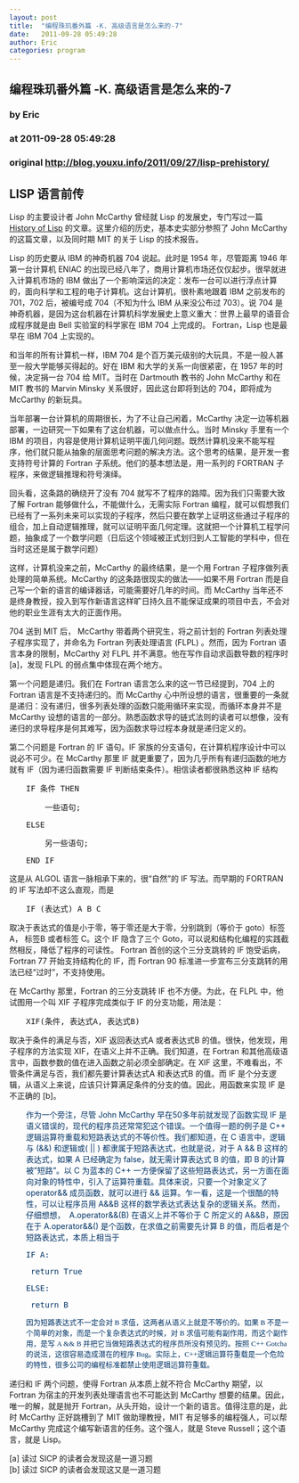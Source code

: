 ```yaml
---
layout: post
title:  "编程珠玑番外篇 -K. 高级语言是怎么来的-7"
date:   2011-09-28 05:49:28
author: Eric
categories: program
---
```


## 编程珠玑番外篇 -K. 高级语言是怎么来的-7
### by Eric
### at 2011-09-28 05:49:28
### original <http://blog.youxu.info/2011/09/27/lisp-prehistory/>

<div>
<h2 dir="ltr">LISP 语言前传</h2>
<p>Lisp 的主要设计者 John McCarthy 曾经就 Lisp 的发展史，专门写过一篇 <a href="http://www-formal.stanford.edu/jmc/history/lisp/lisp.html">History of Lisp</a> 的文章。这里介绍的历史，基本史实部分参照了 John McCarthy 的这篇文章，以及同时期 MIT 的关于 Lisp 的技术报告。</p>
<p>Lisp 的历史要从 IBM 的神奇机器 704 说起。此时是 1954 年，尽管距离 1946 年第一台计算机 ENIAC 的出现已经八年了，商用计算机市场还仅仅起步。很早就进入计算机市场的 IBM 做出了一个影响深远的决定：发布一台可以进行浮点计算的，面向科学和工程的电子计算机。这台计算机，很朴素地跟着 IBM 之前发布的 701，702 后，被编号成 704（不知为什么 IBM 从来没公布过 703）。说 704 是神奇机器，是因为这台机器在计算机科学发展史上意义重大：世界上最早的语音合成程序就是由 Bell 实验室的科学家在 IBM 704 上完成的。 Fortran，Lisp 也是最早在 IBM 704 上实现的。</p>
<p>和当年的所有计算机一样，IBM 704 是个百万美元级别的大玩具，不是一般人甚至一般大学能够买得起的。好在 IBM 和大学的关系一向很紧密，在 1957 年的时候，决定捐一台 704 给 MIT。当时在 Dartmouth 教书的 John McCarthy 和在 MIT 教书的 Marvin Minsky 关系很好，因此这台即将到达的 704，即将成为 McCarthy 的新玩具。</p>
<p>当年部署一台计算机的周期很长，为了不让自己闲着，McCarthy 决定一边等机器部署，一边研究一下如果有了这台机器，可以做点什么。当时 Minsky 手里有一个 IBM 的项目，内容是使用计算机证明平面几何问题。既然计算机没来不能写程序，他们就只能从抽象的层面思考问题的解决方法。这个思考的结果，是开发一套支持符号计算的 Fortran 子系统。他们的基本想法是，用一系列的 FORTRAN 子程序，来做逻辑推理和符号演绎。</p>
<p>回头看，这条路的确绕开了没有 704 就写不了程序的路障。因为我们只需要大致了解 Fortran 能够做什么，不能做什么，无需实际 Fortran 编程，就可以假想我们已经有了一系列未来可以实现的子程序，然后只要在数学上证明这些通过子程序的组合，加上自动逻辑推理，就可以证明平面几何定理。这就把一个计算机工程学问题，抽象成了一个数学问题（日后这个领域被正式划归到人工智能的学科中，但在当时这还是属于数学问题）</p>
<p>这样，计算机没来之前，McCarthy 的最终结果，是一个用 Fortran 子程序做列表处理的简单系统。McCarthy 的这条路很现实的做法——如果不用 Fortran 而是自己写一个新的语言的编译器话，可能需要好几年的时间。而 McCarthy 当年还不是终身教授，投入到写作新语言这样旷日持久且不能保证成果的项目中去，不会对他的职业生涯有太大的正面作用。</p>
<p>704 送到 MIT 后， McCarthy 带着两个研究生，将之前计划的 Fortran 列表处理子程序实现了，并命名为 Fortran 列表处理语言 (FLPL) 。然而，因为 Fortran 语言本身的限制，McCarthy 对 FLPL 并不满意。他在写作自动求函数导数的程序时[a]，发现 FLPL 的弱点集中体现在两个地方。</p>
<p>第一个问题是递归。我们在 Fortran 语言怎么来的这一节已经提到，704 上的 Fortran 语言是不支持递归的。而 McCarthy 心中所设想的语言，很重要的一条就是递归：没有递归，很多列表处理的函数只能用循环来实现，而循环本身并不是 McCarthy 设想的语言的一部分。熟悉函数求导的链式法则的读者可以想像，没有递归的求导程序是何其难写，因为函数求导过程本身就是递归定义的。</p>
<p>第二个问题是 Fortran 的 IF 语句。IF 家族的分支语句，在计算机程序设计中可以说必不可少。在 McCarthy 那里 IF 就更重要了，因为几乎所有有递归函数的地方就有 IF（因为递归函数需要 IF 判断结束条件）。相信读者都很熟悉这种 IF 结构</p>
<pre style="padding-left:30px" dir="ltr">IF 条件 THEN</pre>
<pre style="padding-left:30px" dir="ltr">    一些语句;</pre>
<pre style="padding-left:30px" dir="ltr">ELSE</pre>
<pre style="padding-left:30px" dir="ltr">    另一些语句;</pre>
<pre style="padding-left:30px" dir="ltr">END IF</pre>
<p>这是从 ALGOL 语言一脉相承下来的，很“自然”的 IF 写法。而早期的 FORTRAN 的 IF 写法却不这么直观，而是</p>
<pre style="padding-left:30px" dir="ltr">IF (表达式) A B C</pre>
<p>取决于表达式的值是小于零，等于零还是大于零，分别跳到（等价于 goto）标签 A， 标签B 或者标签 C。这个 IF 隐含了三个 Goto，可以说和结构化编程的实践截然相反，降低了程序的可读性。 Fortran 首创的这个三分支跳转的 IF 饱受诟病，Fortran 77 开始支持结构化的 IF，而 Fortran 90 标准进一步宣布三分支跳转的用法已经“过时”，不支持使用。</p>
<p>在 McCarthy 那里，Fortran 的三分支跳转 IF 也不方便。为此，在 FLPL 中，他试图用一个叫 XIF 子程序完成类似于 IF 的分支功能，用法是：</p>
<pre style="padding-left:30px" dir="ltr">XIF(条件, 表达式A, 表达式B)</pre>
<p>取决于条件的满足与否，XIF 返回表达式A 或者表达式B 的值。很快，他发现，用子程序的方法实现 XIF，在语义上并不正确。我们知道，在 Fortran 和其他高级语言中，函数参数的值在进入函数之前必须全部确定。在 XIF 这里，不难看出，不管条件满足与否，我们都先要计算表达式A 和表达式B 的值。而 IF 是个分支逻辑，从语义上来说，应该只计算满足条件的分支的值。因此，用函数来实现 IF 是不正确的 [b]。</p>
</div>
<p style="padding-left:30px"><span style="color:#003366">作为一个旁注，尽管 John McCarthy 早在50多年前就发现了函数实现 IF 是语义错误的，现代的程序员还常常犯这个错误。一个值得一题的例子是 C++ 逻辑运算符重载和短路表达式的不等价性。我们都知道，在 C 语言中，逻辑与 (&amp;&amp;) 和逻辑或( || ) 都隶属于短路表达式，也就是说，对于 A &amp;&amp; B 这样的表达式，如果 A 已经确定为 false，就无需计算表达式 B 的值，即 B 的计算被”短路”。以 C 为蓝本的 C++ 一方便保留了这些短路表达式，另一方面在面向对象的特性中，引入了运算符重载。具体来说，只要一个对象定义了 operator&amp;&amp; 成员函数，就可以进行 &amp;&amp; 运算。乍一看，这是一个很酷的特性，可以让程序员用 A&amp;&amp;B 这样的数学表达式表达复杂的逻辑关系。然而，仔细想想，  A.operator&amp;&amp;(B) 在语义上并不等价于 C 所定义的 A&amp;&amp;B，原因在于 A.operator&amp;&amp;() 是个函数，在求值之前需要先计算 B 的值，而后者是个短路表达式，本质上相当于 </span></p>
<pre style="padding-left:30px" dir="ltr"><span style="color:#003366">IF A:</span></pre>
<pre style="padding-left:30px" dir="ltr"><span style="color:#003366"> return True</span></pre>
<pre style="padding-left:30px" dir="ltr"><span style="color:#003366">ELSE:</span></pre>
<pre style="padding-left:30px" dir="ltr"><span style="color:#003366"> return B</span></pre>
<pre style="padding-left:30px" dir="ltr"><span style="color:#003366;font-family:Georgia,&#39;Times New Roman&#39;,&#39;Bitstream Charter&#39;,Times,serif;font-size:13px;line-height:19px;white-space:normal">因为短路表达式不一定会对 B 求值，这两者从语义上就是不等价的。如果 B 不是一个简单的对象，而是一个复杂表达式的时候，对 B 求值可能有副作用，而这个副作用，是写 A &amp;&amp; B 并把它当做短路表达式的程序员所没有预见的。按照 C++ Gotcha 的说法，这很容易造成潜在的程序 Bug。实际上，C++逻辑运算符重载是一个危险的特性，很多公司的编程标准都禁止使用逻辑运算符重载。</span></pre>
<p>递归和 IF 两个问题，使得 Fortran 从本质上就不符合 McCarthy 期望，以 Fortran 为宿主的开发列表处理语言也不可能达到 McCarthy 想要的结果。因此，唯一的解，就是抛开 Fortran，从头开始，设计一个新的语言。值得注意的是，此时 McCarthy 正好跳槽到了 MIT 做助理教授，MIT 有足够多的编程强人，可以帮 McCarthy 完成这个编写新语言的任务。这个强人，就是 Steve Russell；这个语言，就是 Lisp。</p>
<p>[a] 读过 SICP 的读者会发现这是一道习题<br>
[b] 读过 SICP 的读者会发现这又是一道习题</p>
<p> </p>
<div></div>